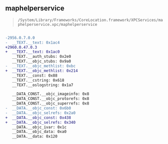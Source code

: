 ## maphelperservice

> `/System/Library/Frameworks/CoreLocation.framework/XPCServices/maphelperservice.xpc/maphelperservice`

```diff

-2956.0.7.0.0
-  __TEXT.__text: 0x1ac4
+2960.0.47.0.3
+  __TEXT.__text: 0x1ac0
   __TEXT.__auth_stubs: 0x2e0
   __TEXT.__objc_stubs: 0x9a0
-  __TEXT.__objc_methlist: 0xbc
+  __TEXT.__objc_methlist: 0x214
   __TEXT.__const: 0x88
   __TEXT.__cstring: 0x618
   __TEXT.__oslogstring: 0x1a7

   __DATA_CONST.__objc_imageinfo: 0x8
   __DATA_CONST.__objc_protorefs: 0x8
   __DATA_CONST.__objc_superrefs: 0x8
-  __DATA.__objc_const: 0x6b0
-  __DATA.__objc_selrefs: 0x2a0
+  __DATA.__objc_const: 0x438
+  __DATA.__objc_selrefs: 0x340
   __DATA.__objc_ivar: 0x1c
   __DATA.__objc_data: 0xa0
   __DATA.__data: 0x120

```
